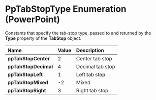 
# PpTabStopType Enumeration (PowerPoint)

Constants that specify the tab-stop type, passed to and returned by the  **Type** property of the **TabStop** object.



|**Name**|**Value**|**Description**|
|:-----|:-----|:-----|
|**ppTabStopCenter**|2|Center tab stop|
|**ppTabStopDecimal**|4|Decimal tab stop|
|**ppTabStopLeft**|1|Left tab stop|
|**ppTabStopMixed**|-2|Mixed|
|**ppTabStopRight**|3|Right tab stop|
